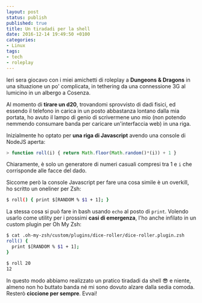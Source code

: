 ```yaml
---
layout: post
status: publish
published: true
title: Un tiradadi per la shell
date: 2016-12-14 19:49:50 +0100
categories:
- Linux
tags:
- tech
- roleplay
---
```


Ieri sera giocavo con i miei amichetti di roleplay a **Dungeons & Dragons** in una situazione un po' complicata, in tethering da una connessione 3G al lumicino in un albergo a Cosenza.

Al momento di **tirare un d20**, trovandomi sprovvisto di dadi fisici, ed essendo il telefono in carica in un posto abbastanza lontano dalla mia portata, ho avuto il lampo di genio di scrivermene uno mio (non potendo nemmendo consumare banda per caricare un'interfaccia web) in una riga.

Inizialmente ho optato per **una riga di Javascript** avendo una console di NodeJS aperta:

```js
> function roll(i) { return Math.floor(Math.random()*(i)) + 1 }
```

Chiaramente, è solo un generatore di numeri casuali compresi tra 1 e `i` che corrisponde alle facce del dado.

Siccome però la console Javascript per fare una cosa simile è un overkill, ho scritto un oneliner per Zsh:

```sh
$ roll() { print $[RANDOM % $1 + 1]; }
```

La stessa cosa si può fare in bash usando `echo` al posto di `print`. Volendo usarlo come utility per i prossimi **casi di emergenza**, l'ho anche infilato in un custom plugin per Oh My Zsh:

```sh
$ cat .oh-my-zsh/custom/plugins/dice-roller/dice-roller.plugin.zsh
roll() {
  print $[RANDOM % $1 + 1];
}

$ roll 20
12
```

In questo modo abbiamo realizzato un pratico tiradadi da shell 😎 e niente, almeno non ho buttato banda né mi sono dovuto alzare dalla sedia comoda. Resterò **ciccione per sempre**. Evvai!
